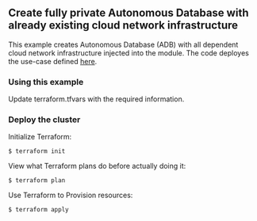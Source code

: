 ## Create fully private Autonomous Database with already existing cloud network infrastructure
This example creates Autonomous Database (ADB) with all dependent cloud network infrastructure injected into the module. 
The code deployes the use-case defined [here](https://docs.oracle.com/en-us/iaas/adbnetworkaccess/private-endpoints-autonomous.html).  

### Using this example
Update terraform.tfvars with the required information.

### Deploy the cluster  
Initialize Terraform:
```
$ terraform init
```
View what Terraform plans do before actually doing it:
```
$ terraform plan
```
Use Terraform to Provision resources:
```
$ terraform apply
```
